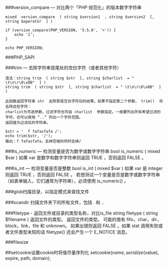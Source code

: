 ###version_compare — 对比两个「PHP 规范化」的版本数字字符串

	mixed  version_compare  ( string $version1  , string $version2  [, string $operator  ] )
	
	if (version_compare(PHP_VERSION, '5.5.0', '>')) {
		echo '1';
	}

	echo PHP_VERSION;

###PHP_SAPI

###trim — 去除字符串首尾处的空白字符（或者其他字符） 

	语法：string trim  ( string $str  [, string $charlist  = " \t\n\r\0\x0B"  ] )
	string trim  ( string $str  [, string $charlist  = " \t\n\r\0\x0B"  ] )

	此函数返回字符串 str  去除首尾空白字符后的结果。如果不指定第二个参数， trim()  将去除这些字符：
	charlist为可选参数，过滤字符也可由 charlist  参数指定。一般要列出所有希望过滤的字符，也可以使用 “..” 列出一个字符范围。 
	返回值为过滤后的字符串。 

	$str = '  f fafasfafa /';
	echo trim($str, '/');
	输出：f fafasfafa，去掉空格的同时去掉/

###is_numeric — 检测变量是否为数字或数字字符串 
	bool is_numeric  ( mixed  $var  )
	如果 var  是数字和数字字符串则返回 TRUE ，否则返回 FALSE 。 


###is_int — 检测变量是否是整数 
	bool is_int  ( mixed  $var  )
	如果 var  是 integer  则返回 TRUE ，否则返回 FALSE 。 
	若想测试一个变量是否是数字或数字字符串（如表单输入，它们通常为字符串），必须使用 is_numeric() 。

###glob扫描目录，以指定模式来查找文件

###scandir 扫描文件夹下的所有文件，包括 .  和  ..

###filetype - 返回文件或目录的类型名称，对比is_file
	string filetype  ( string $filename  )
	返回文件的类型。 
	返回文件的类型。 可能的值有 fifo，char，dir，block，link，file 和 unknown。 
	如果出错则返回 FALSE 。如果 stat 调用失败或者文件类型未知的话 filetype()  还会产生一个 E_NOTICE  消息。 

###filesize
 



##setcookie设置cookie时将值尽量序列化
	setcookie($name, serialize($value), expire, path, domain);

